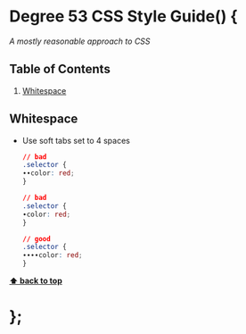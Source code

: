 # Degree 53 CSS Style Guide() {

*A mostly reasonable approach to CSS*


## Table of Contents

  1. [Whitespace](#whitespace)

## Whitespace

  - Use soft tabs set to 4 spaces

    ```css
    // bad
    .selector {
    ∙∙color: red;
    }

    // bad
    .selector {
    ∙color: red;
    }

    // good
    .selector {
    ∙∙∙∙color: red;
    }
    ```
**[⬆ back to top](#table-of-contents)**

# };
